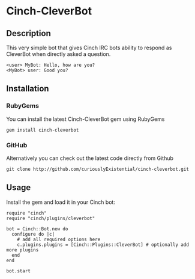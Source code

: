 # Cinch-CleverBot

## Description

This very simple bot that gives Cinch IRC bots ability to respond as CleverBot when directly asked a question.

    <user> MyBot: Hello, how are you?
    <MyBot> user: Good you?


## Installation

### RubyGems

You can install the latest Cinch-CleverBot gem using RubyGems

    gem install cinch-cleverbot

### GitHub

Alternatively you can check out the latest code directly from Github

    git clone http://github.com/curiouslyExistential/cinch-cleverbot.git

## Usage

Install the gem and load it in your Cinch bot:

    require "cinch"
    require "cinch/plugins/cleverbot"

    bot = Cinch::Bot.new do
      configure do |c|
        # add all required options here
        c.plugins.plugins = [Cinch::Plugins::CleverBot] # optionally add more plugins
      end
    end

    bot.start

